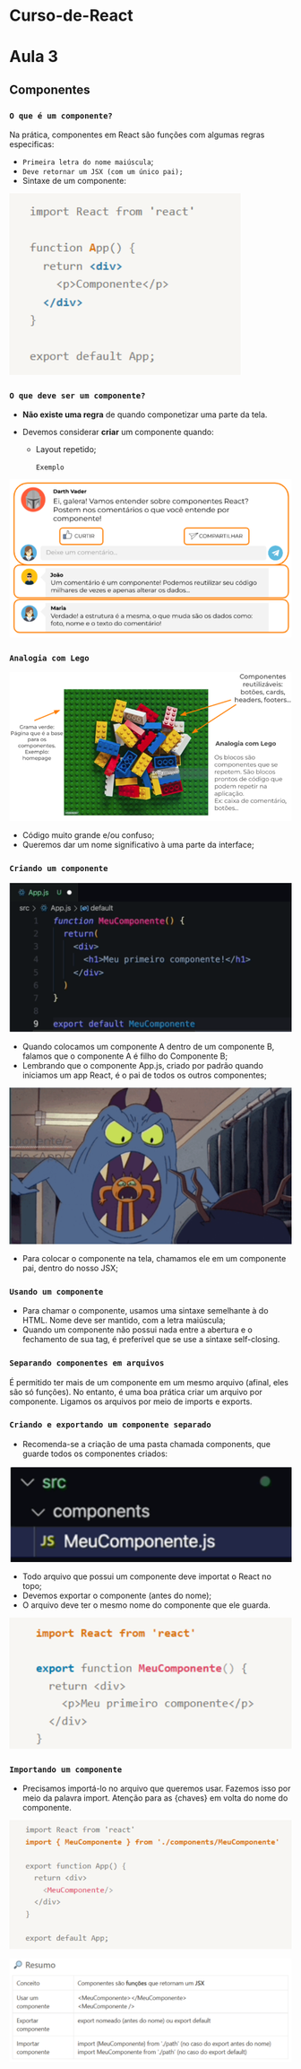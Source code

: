 # Curso-de-React
# Aula 3
## Componentes

### `O que é um componente?`

Na prática, componentes em React são funções com algumas regras especificas:

* `Primeira letra do nome maiúscula`;
* `Deve retornar um JSX (com um único pai);`
* Sintaxe de um componente:

![alt text](./Imagem/image.png)

### `O que deve ser um componente?`
* **Não existe uma regra** de quando componetizar uma parte da tela.
* Devemos considerar **criar** um componente quando:

    * Layout repetido;

        `Exemplo`

![alt text](./Imagem/image-1.png)

### `Analogia com Lego`

![alt text](./Imagem/image-2.png)

* Código muito grande e/ou confuso;
* Queremos dar um nome significativo à uma parte da interface;

### `Criando um componente`

![alt text](./Imagem/image-3.png)

* Quando colocamos um componente A dentro de um componente B, falamos que o componente A é filho do Componente B;
* Lembrando que o componente App.js, criado por padrão quando iniciamos um app React, é o pai de todos os outros componentes;

![alt text](./Imagem/image-4.png)

* Para colocar o componente na tela, chamamos ele em um componente pai, dentro do nosso JSX;

### `Usando um componente`

* Para chamar o componente, usamos uma sintaxe semelhante à do HTML. Nome deve ser mantido, com a letra maiúscula;
* Quando um componente não possui nada entre a abertura e o fechamento de sua tag, é preferível que se use a sintaxe self-closing.

### `Separando componentes em arquivos`
É permitido ter mais de um componente em um mesmo arquivo (afinal, eles são só funções). No entanto, é uma boa prática criar um arquivo por componente. Ligamos os arquivos por meio de imports e exports.

### `Criando e exportando um componente separado`

* Recomenda-se a criação de uma pasta chamada components, que guarde todos os componentes criados: 

![alt text](./Imagem/image-5.png)

* Todo arquivo que possui um componente deve importat o React no topo;
* Devemos exportar o componente (antes do nome);
* O arquivo deve ter o mesmo nome do componente que ele guarda.

![alt text](./Imagem/image-6.png)

### `Importando um componente`
* Precisamos importá-lo no arquivo que queremos usar. Fazemos isso por meio da palavra import. Atenção para as {chaves} em volta do nome do componente.

![alt text](./Imagem/image-7.png)

![alt text](./Imagem/image-8.png)

